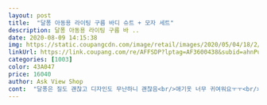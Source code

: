 ```yaml
---
layout: post 
title:  "달퐁 아동용 라이팅 구름 바디 슈트 + 모자 세트" 
description: 달퐁 아동용 라이팅 구름 바 ..
date: 2020-08-09 14:15:38 
img: https://static.coupangcdn.com/image/retail/images/2020/05/04/18/2/a48e5603-980a-4ab0-9fce-21ac645852c1.jpg 
linkUrl: https://link.coupang.com/re/AFFSDP?lptag=AF3600438&subid=ahnPublicAsk&pageKey=1541565554&itemId=2640235133&vendorItemId=70631074604&traceid=V0-113-fad71076f0fe39cc 
categories: [1003] 
color: 43A047 
price: 16040 
author: Ask View Shop 
cont:  "달퐁은 질도 괜찮고 디자인도 무난하니 괜찮음<br/>애기옷 너무 귀여워요ㅜㅜ<br/>여름에 좀 더 시원하게 입히기 위해서 상하의가 같이 있는 제품으로 구입했어요.<br/><br/>지금 개월수에 딱 맞는 사이즈라서 입을 수 있을 때 맘껏 입혀야겠어요.<br/><br/>품질좋아요 선물할려구샀어요<br/>" 
---
```

